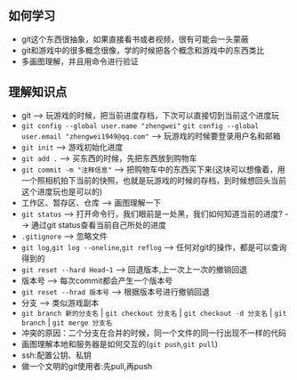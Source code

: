 ## 如何学习
- git这个东西很抽象，如果直接看书或者视频，很有可能会一头蒙蔽
- git和游戏中的很多概念很像，学的时候把各个概念和游戏中的东西类比
- 多画图理解，并且用命令进行验证

## 理解知识点
- git --> 玩游戏的时候，把当前进度存档，下次可以直接切到当前这个进度玩 
- `git config --global user.name "zhengwei"` `git config --global user.email "zhengwei1949@qq.com"` --> 玩游戏的时候要登录用户名和邮箱
- `git init` --> 游戏初始化进度
- `git add .` --> 买东西的时候，先把东西放到购物车
- `git commit -m "注释信息"` --> 把购物车中的东西买下来(这块可以想像着，用一个照相机拍下当前的快照，也就是玩游戏的时候的存档，到时候想回头当前这个进度玩也是可以的)
- 工作区、暂存区、仓库 --> 画图理解一下
- `git status` --> 打开命令行，我们眼前是一处黑，我们如何知道当前的进度? --> 通过git status查看当前自己所处的进度
- `.gitignore` --> 忽略文件
- `git log`,`git log --oneline`,`git reflog` --> 任何对git的操作，都是可以查询得到的
- `git reset --hard Head~1` --> 回退版本,上一次上一次的撤销回退
- 版本号 --> 每次commit都会产生一个版本号
- `git reset --hrad 版本号` --> 根据版本号进行撤销回退
- 分支 --> 类似游戏副本
- `git branch 新的分支名` | `git checkout 分支名` | `git checkout -d 分支名` | `git branch` | `git merge 分支名`
- 冲突的原因：二个分支在合并的时候，同一个文件的同一行出现不一样的代码
- 画图理解本地和服务器是如何交互的(`git push`,`git pull`)
- ssh:配置公钥、私钥
- 做一个文明的git使用者:先pull,再push

